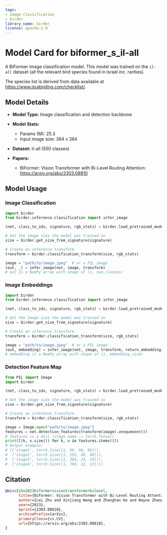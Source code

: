 ```yaml
---
tags:
- image-classification
- birder
library_name: birder
license: apache-2.0
---
```


# Model Card for biformer_s_il-all

A BiFormer image classification model. This model was trained on the `il-all` dataset (all the relevant bird species found in Israel inc. rarities).

The species list is derived from data available at <https://www.israbirding.com/checklist/>.

## Model Details

- **Model Type:** Image classification and detection backbone
- **Model Stats:**
  - Params (M): 25.3
  - Input image size: 384 x 384
- **Dataset:** il-all (550 classes)

- **Papers:**
  - BiFormer: Vision Transformer with Bi-Level Routing Attention: <https://arxiv.org/abs/2303.08810>

## Model Usage

### Image Classification

```python
import birder
from birder.inference.classification import infer_image

(net, class_to_idx, signature, rgb_stats) = birder.load_pretrained_model("biformer_s_il-all", inference=True)

# Get the image size the model was trained on
size = birder.get_size_from_signature(signature)

# Create an inference transform
transform = birder.classification_transform(size, rgb_stats)

image = "path/to/image.jpeg"  # or a PIL image
(out, _) = infer_image(net, image, transform)
# out is a NumPy array with shape of (1, num_classes)
```

### Image Embeddings

```python
import birder
from birder.inference.classification import infer_image

(net, class_to_idx, signature, rgb_stats) = birder.load_pretrained_model("biformer_s_il-all", inference=True)

# Get the image size the model was trained on
size = birder.get_size_from_signature(signature)

# Create an inference transform
transform = birder.classification_transform(size, rgb_stats)

image = "path/to/image.jpeg"  # or a PIL image
(out, embedding) = infer_image(net, image, transform, return_embedding=True)
# embedding is a NumPy array with shape of (1, embedding_size)
```

### Detection Feature Map

```python
from PIL import Image
import birder

(net, class_to_idx, signature, rgb_stats) = birder.load_pretrained_model("biformer_s_il-all", inference=True)

# Get the image size the model was trained on
size = birder.get_size_from_signature(signature)

# Create an inference transform
transform = birder.classification_transform(size, rgb_stats)

image = Image.open("path/to/image.jpeg")
features = net.detection_features(transform(image).unsqueeze(0))
# features is a dict (stage name -> torch.Tensor)
print([(k, v.size()) for k, v in features.items()])
# Output example:
# [('stage1', torch.Size([1, 96, 96, 96])),
#  ('stage2', torch.Size([1, 192, 48, 48])),
#  ('stage3', torch.Size([1, 384, 24, 24])),
#  ('stage4', torch.Size([1, 768, 12, 12]))]
```

## Citation

```bibtex
@misc{zhu2023biformervisiontransformerbilevel,
      title={BiFormer: Vision Transformer with Bi-Level Routing Attention}, 
      author={Lei Zhu and Xinjiang Wang and Zhanghan Ke and Wayne Zhang and Rynson Lau},
      year={2023},
      eprint={2303.08810},
      archivePrefix={arXiv},
      primaryClass={cs.CV},
      url={https://arxiv.org/abs/2303.08810}, 
}
```
